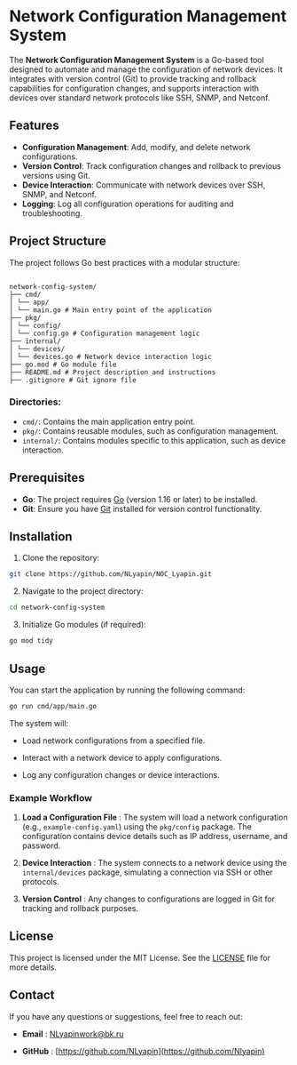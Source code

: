 # Network Configuration Management System

The **Network Configuration Management System** is a Go-based tool designed to automate and manage the configuration of network devices. It integrates with version control (Git) to provide tracking and rollback capabilities for configuration changes, and supports interaction with devices over standard network protocols like SSH, SNMP, and Netconf.

## Features

- **Configuration Management**: Add, modify, and delete network configurations.
- **Version Control**: Track configuration changes and rollback to previous versions using Git.
- **Device Interaction**: Communicate with network devices over SSH, SNMP, and Netconf.
- **Logging**: Log all configuration operations for auditing and troubleshooting.

## Project Structure

The project follows Go best practices with a modular structure:
```

network-config-system/
├── cmd/
│ └── app/
│ └── main.go # Main entry point of the application
├── pkg/
│ └── config/
│ └── config.go # Configuration management logic
├── internal/
│ └── devices/
│ └── devices.go # Network device interaction logic
├── go.mod # Go module file
├── README.md # Project description and instructions
├── .gitignore # Git ignore file
```

### Directories:
- `cmd/`: Contains the main application entry point.
- `pkg/`: Contains reusable modules, such as configuration management.
- `internal/`: Contains modules specific to this application, such as device interaction.
  
## Prerequisites

- **Go**: The project requires [Go](https://golang.org/dl/) (version 1.16 or later) to be installed.
- **Git**: Ensure you have [Git](https://git-scm.com/) installed for version control functionality.

## Installation

1. Clone the repository:
```bash
git clone https://github.com/NLyapin/NOC_Lyapin.git
```
2. Navigate to the project directory:


```bash
cd network-config-system
```
 
3. Initialize Go modules (if required):


```bash
go mod tidy
```

## Usage 

You can start the application by running the following command:


```bash
go run cmd/app/main.go
```

The system will:

- Load network configurations from a specified file.

- Interact with a network device to apply configurations.

- Log any configuration changes or device interactions.

### Example Workflow 
 
1. **Load a Configuration File** :
The system will load a network configuration (e.g., `example-config.yaml`) using the `pkg/config` package. The configuration contains device details such as IP address, username, and password.
 
2. **Device Interaction** :
The system connects to a network device using the `internal/devices` package, simulating a connection via SSH or other protocols.
 
3. **Version Control** :
Any changes to configurations are logged in Git for tracking and rollback purposes.

## License 
This project is licensed under the MIT License. See the [LICENSE]()  file for more details.

## Contact 

If you have any questions or suggestions, feel free to reach out:
 
- **Email** : [NLyapinwork@bk.ru]()
 
- **GitHub** : [https://github.com/NLyapin](https://github.com/Nlyapin)